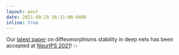 ```yaml
---
layout: post
date: 2021-09-29 16:11:00-0400
inline: true
---
```


Our [latest paper](https://proceedings.neurips.cc/paper/2021/hash/497476fe61816251905e8baafdf54c23-Abstract.html) on diffeomorphisms stability in deep nets  has been accepted 
at [NeurIPS 2021](https://proceedings.neurips.cc/paper/2021/hash/497476fe61816251905e8baafdf54c23-Abstract.html)! :boom:

